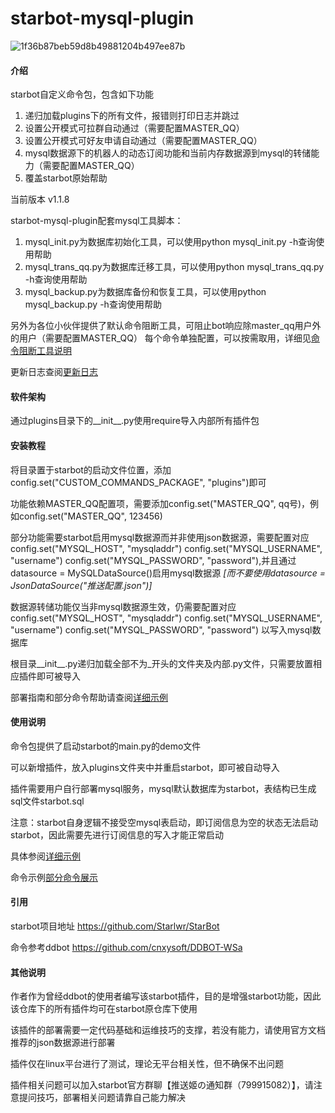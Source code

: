 # starbot-mysql-plugin
![1f36b87beb59d8b49881204b497ee87b](https://github.com/user-attachments/assets/580c0838-45b7-4cba-9217-1a61ef77ab47)
#### 介绍

starbot自定义命令包，包含如下功能

1. 递归加载plugins下的所有文件，报错则打印日志并跳过
2. 设置公开模式可拉群自动通过（需要配置MASTER_QQ）
3. 设置公开模式可好友申请自动通过（需要配置MASTER_QQ）
4. mysql数据源下的机器人的动态订阅功能和当前内存数据源到mysql的转储能力（需要配置MASTER_QQ）
5. 覆盖starbot原始帮助

当前版本 v1.1.8

starbot-mysql-plugin配套mysql工具脚本：

1. mysql_init.py为数据库初始化工具，可以使用python mysql_init.py -h查询使用帮助
2. mysql_trans_qq.py为数据库迁移工具，可以使用python mysql_trans_qq.py -h查询使用帮助
3. mysql_backup.py为数据库备份和恢复工具，可以使用python mysql_backup.py -h查询使用帮助

另外为各位小伙伴提供了默认命令阻断工具，可阻止bot响应除master_qq用户外的用户（需要配置MASTER_QQ）
每个命令单独配置，可以按需取用，详细见[命令阻断工具说明](./CMD_BLOCK.md)

更新日志查阅[更新日志](./UPDATE_LOG.md)

#### 软件架构

通过plugins目录下的__init__.py使用require导入内部所有插件包

#### 安装教程

将目录置于starbot的启动文件位置，添加config.set("CUSTOM_COMMANDS_PACKAGE", "plugins")即可

功能依赖MASTER_QQ配置项，需要添加config.set("MASTER_QQ", qq号)，例如config.set("MASTER_QQ", 123456)

部分功能需要starbot启用mysql数据源而并非使用json数据源，需要配置对应config.set("MYSQL_HOST", "mysqladdr") config.set("MYSQL_USERNAME", "username") config.set("MYSQL_PASSWORD", "password"),并且通过datasource = MySQLDataSource()启用mysql数据源
 _[而不要使用datasource = JsonDataSource("推送配置.json")]_ 

数据源转储功能仅当非mysql数据源生效，仍需要配置对应config.set("MYSQL_HOST", "mysqladdr") config.set("MYSQL_USERNAME", "username") config.set("MYSQL_PASSWORD", "password") 以写入mysql数据库

根目录__init__.py递归加载全部不为_开头的文件夹及内部.py文件，只需要放置相应插件即可被导入

部署指南和部分命令帮助请查阅[详细示例](./EXAMPLE.md)

#### 使用说明

命令包提供了启动starbot的main.py的demo文件

可以新增插件，放入plugins文件夹中并重启starbot，即可被自动导入

插件需要用户自行部署mysql服务，mysql默认数据库为starbot，表结构已生成sql文件starbot.sql

注意：starbot自身逻辑不接受空mysql表启动，即订阅信息为空的状态无法启动starbot，因此需要先进行订阅信息的写入才能正常启动

具体参阅[详细示例](./EXAMPLE.md)

命令示例[部分命令展示](./MENU.md)

#### 引用

starbot项目地址 https://github.com/Starlwr/StarBot

命令参考ddbot https://github.com/cnxysoft/DDBOT-WSa

#### 其他说明

作者作为曾经ddbot的使用者编写该starbot插件，目的是增强starbot功能，因此该仓库下的所有插件均可在starbot原仓库下使用

该插件的部署需要一定代码基础和运维技巧的支撑，若没有能力，请使用官方文档推荐的json数据源进行部署

插件仅在linux平台进行了测试，理论无平台相关性，但不确保不出问题

插件相关问题可以加入starbot官方群聊【推送姬の通知群（799915082）】，请注意提问技巧，部署相关问题请靠自己能力解决
